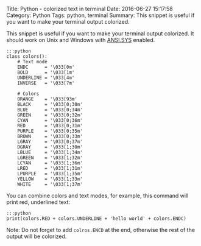 Title: Python - colorized text in terminal
Date: 2016-06-27 15:17:58
Category: Python
Tags: python, terminal
Summary: This snippet is useful if you want to make your terminal output colorized.


This snippet is useful if you want to make your terminal output
colorized. It should work on Unix and Windows with
[ANSI.SYS](https://support.microsoft.com/cs-cz/kb/101875) enabled.

	:::python
    class colors():
		# Text mode
        ENDC      = '\033[0m'
        BOLD      = '\033[1m'
        UNDERLINE = '\033[4m'
		INVERSE   = '\033[7m'

		# Colors
        ORANGE    = '\033[93m'
        BLACK     = '\033[0;30m'
        BLUE      = '\033[0;34m'
        GREEN     = '\033[0;32m'
        CYAN      = '\033[0;36m'
        RED       = '\033[0;31m'
        PURPLE    = '\033[0;35m'
        BROWN     = '\033[0;33m'
        LGRAY     = '\033[0;37m'
        DGRAY     = '\033[1;30m'
        LBLUE     = '\033[1;34m'
        LGREEN    = '\033[1;32m'
        LCYAN     = '\033[1;36m'
        LRED      = '\033[1;31m'
        LPURPLE   = '\033[1;35m'
        YELLOW    = '\033[1;33m'
        WHITE     = '\033[1;37m'

You can combine colors and text modes, for example, this command will
print red, underlined text:

	:::python
    print(colors.RED + colors.UNDERLINE + 'hello world' + colors.ENDC)

Note: Do not forget to add `colros.ENCD` at the end, otherwise the
rest of the output will be colorized.
